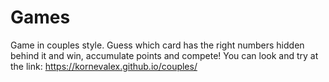 # Games
Game in couples style. Guess which card has the right numbers hidden behind it and win, accumulate points and compete! 
You can look and try at the link: https://kornevalex.github.io/couples/
